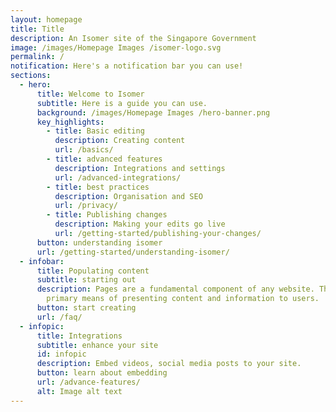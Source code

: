 ```yaml
---
layout: homepage
title: Title
description: An Isomer site of the Singapore Government
image: /images/Homepage Images /isomer-logo.svg
permalink: /
notification: Here's a notification bar you can use!
sections:
  - hero:
      title: Welcome to Isomer
      subtitle: Here is a guide you can use.
      background: /images/Homepage Images /hero-banner.png
      key_highlights:
        - title: Basic editing
          description: Creating content
          url: /basics/
        - title: advanced features
          description: Integrations and settings
          url: /advanced-integrations/
        - title: best practices
          description: Organisation and SEO
          url: /privacy/
        - title: Publishing changes
          description: Making your edits go live
          url: /getting-started/publishing-your-changes/
      button: understanding isomer
      url: /getting-started/understanding-isomer/
  - infobar:
      title: Populating content
      subtitle: starting out
      description: Pages are a fundamental component of any website. They serve as the
        primary means of presenting content and information to users.
      button: start creating
      url: /faq/
  - infopic:
      title: Integrations
      subtitle: enhance your site
      id: infopic
      description: Embed videos, social media posts to your site.
      button: learn about embedding
      url: /advance-features/
      alt: Image alt text
---
```

